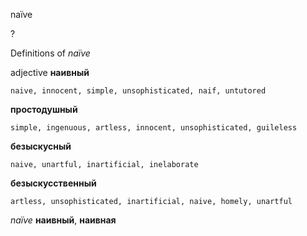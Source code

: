 naïve

?


Definitions of _naïve_

adjective
**наивный**

    naive, innocent, simple, unsophisticated, naif, untutored
**простодушный**

    simple, ingenuous, artless, innocent, unsophisticated, guileless
**безыскусный**

    naive, unartful, inartificial, inelaborate
**безыскусственный**

    artless, unsophisticated, inartificial, naive, homely, unartful

_naïve_
**наивный**, **наивная**